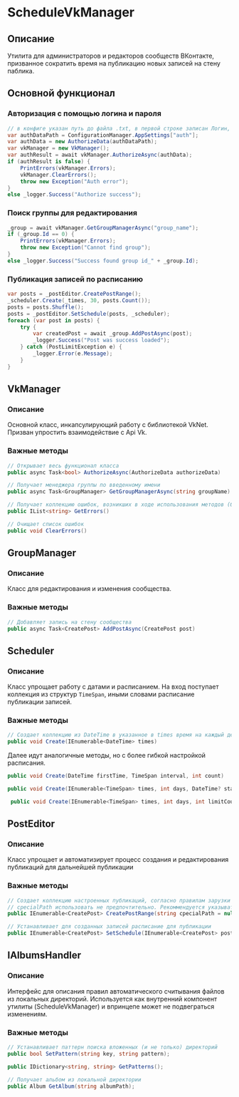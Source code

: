 # ScheduleVkManager

## Описание

Утилита для администраторов и редакторов сообществ ВКонтакте, призванное сократить время на публикацию новых записей на стену паблика.

## Основной функционал

### Авторизация с помощью логина и пароля

``` C#
// в конфиге указан путь до файла .txt, в первой строке записан Логин, во второй Пароль
var authDataPath = ConfigurationManager.AppSettings["auth"];
var authData = new AuthorizeData(authDataPath);
var vkManager = new VkManager();
var authResult = await vkManager.AuthorizeAsync(authData);
if (authResult is false) {
    PrintErrors(vkManager.Errors);
    vkManager.ClearErrors();
    throw new Exception("Auth error");
}
else _logger.Success("Authorize success");
```

### Поиск группы для редактирования

``` C#
_group = await vkManager.GetGroupManagerAsync("group_name");
if (_group.Id == 0) {
    PrintErrors(vkManager.Errors);
    throw new Exception("Cannot find group");
}
else _logger.Success("Success found group id_" + _group.Id);
```

### Публикация записей по расписанию

``` C#
var posts = _postEditor.CreatePostRange();
_scheduler.Create(_times, 30, posts.Count());
posts = posts.Shuffle();
posts = _postEditor.SetSchedule(posts, _scheduler);
foreach (var post in posts) {
    try {
        var createdPost = await _group.AddPostAsync(post);
        _logger.Success("Post was success loaded");
    } catch (PostLimitException e) {
        _logger.Error(e.Message);
    }
}
```



## VkManager

### Описание

Основной класс, инкапсулирующий работу с библиотекой VkNet. Призван упростить взаимодействие с Api Vk.

### Важные методы

``` C#
// Открывает весь функционал класса
public async Task<bool> AuthorizeAsync(AuthorizeData authorizeData) 
```

``` C#
// Получает менеджера группы по введенному имени
public async Task<GroupManager> GetGroupManagerAsync(string groupName)
```

``` C#
// Получает коллекцию ошибок, возникших в ходе использования методов (будет пересмотрено)
public IList<string> GetErrors()
```

``` C#
// Очищает список ошибок
public void ClearErrors()
```



## GroupManager

### Описание

Класс для редактирования и изменения сообщества.

### Важные методы

``` C#
// Добавляет запись на стену сообщества
public async Task<CreatePost> AddPostAsync(CreatePost post)
```



## Scheduler

### Описание

Класс упрощает работу с датами и расписанием. На вход поступает коллекция из структур `TimeSpan`, иными словами расписание публикации записей.

### Важные методы

``` C#
// Создает коллекцию из DateTime в указанное в times время на каждый день
public void Create(IEnumerable<DateTime> times)
```

Далее идут аналогичные методы, но с более гибкой настройкой расписания.

``` C#
public void Create(DateTime firstTime, TimeSpan interval, int count)
```

``` C#
public void Create(IEnumerable<TimeSpan> times, int days, DateTime? startTime = null)
```

``` C#
 public void Create(IEnumerable<TimeSpan> times, int days, int limitCount, DateTime? startTime = null)
```



## PostEditor

### Описание

Класс упрощает и автоматизирует процесс создания и редактирования публикаций для дальнейшей публикации

### Важные методы

``` C#
// Создает коллекцию настроенных публикаций, согласно правилам зарузки интерфейса IAlbumsHandler
// cpecialPath использовать не предпочтительно. Рекоммендуется указывать путь к главной директории в файле App.config в поле "mainAlbumPath"
public IEnumerable<CreatePost> CreatePostRange(string cpecialPath = null)
```

``` C#
// Устанавливает для созданных записей расписание для публикации
public IEnumerable<CreatePost> SetSchedule(IEnumerable<CreatePost> posts, Scheduler scheduler)
```



## IAlbumsHandler

### Описание

Интерфейс для описания правил автоматического считывания файлов из локальных директорий. Используется как внутренний компонент утилиты (ScheduleVkManager) и впринцепе может не подвеграться изменениям.

### Важные методы

``` C#
// Устанавливает паттерн поиска вложенных (и не только) директорий
public bool SetPattern(string key, string pattern);
```

``` C#
public IDictionary<string, string> GetPatterns();
```

``` C#
// Получает альбом из локальной директории
public Album GetAlbum(string albumPath);
```